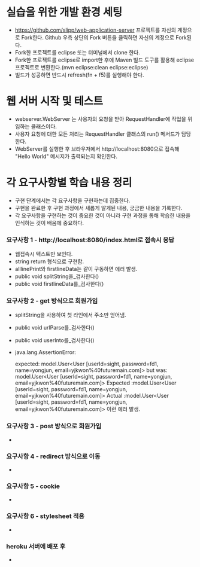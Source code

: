 # 실습을 위한 개발 환경 세팅
* https://github.com/slipp/web-application-server 프로젝트를 자신의 계정으로 Fork한다. Github 우측 상단의 Fork 버튼을 클릭하면 자신의 계정으로 Fork된다.
* Fork한 프로젝트를 eclipse 또는 터미널에서 clone 한다.
* Fork한 프로젝트를 eclipse로 import한 후에 Maven 빌드 도구를 활용해 eclipse 프로젝트로 변환한다.(mvn eclipse:clean eclipse:eclipse)
* 빌드가 성공하면 반드시 refresh(fn + f5)를 실행해야 한다.

# 웹 서버 시작 및 테스트
* webserver.WebServer 는 사용자의 요청을 받아 RequestHandler에 작업을 위임하는 클래스이다.
* 사용자 요청에 대한 모든 처리는 RequestHandler 클래스의 run() 메서드가 담당한다.
* WebServer를 실행한 후 브라우저에서 http://localhost:8080으로 접속해 "Hello World" 메시지가 출력되는지 확인한다.

# 각 요구사항별 학습 내용 정리
* 구현 단계에서는 각 요구사항을 구현하는데 집중한다. 
* 구현을 완료한 후 구현 과정에서 새롭게 알게된 내용, 궁금한 내용을 기록한다.
* 각 요구사항을 구현하는 것이 중요한 것이 아니라 구현 과정을 통해 학습한 내용을 인식하는 것이 배움에 중요하다. 

### 요구사항 1 - http://localhost:8080/index.html로 접속시 응답
* 웹접속시 텍스트만 보인다. 
* string return 형식으로 구현함.
* alllinePrint와 firstlineData는 같이 구동하면 에러 발생.
* public void splitString을_검사한다()
* public void firstlineData를_검사한다()

### 요구사항 2 - get 방식으로 회원가입
* splitString을 사용하여 첫 라인에서 주소만 얻어냄.
* public void urlParse를_검사한다()
* public void userInto를_검사한다()
* java.lang.AssertionError:
  
  expected: model.User<User [userId=sight, password=fd1, name=yongjun, email=yjkwon%40futuremain.com]> but was: model.User<User [userId=sight, password=fd1, name=yongjun, email=yjkwon%40futuremain.com]>
  Expected :model.User<User [userId=sight, password=fd1, name=yongjun, email=yjkwon%40futuremain.com]>
  Actual   :model.User<User [userId=sight, password=fd1, name=yongjun, email=yjkwon%40futuremain.com]>
  이런 에러 발생.

### 요구사항 3 - post 방식으로 회원가입
* 

### 요구사항 4 - redirect 방식으로 이동
* 

### 요구사항 5 - cookie
* 

### 요구사항 6 - stylesheet 적용
* 

### heroku 서버에 배포 후
* 
